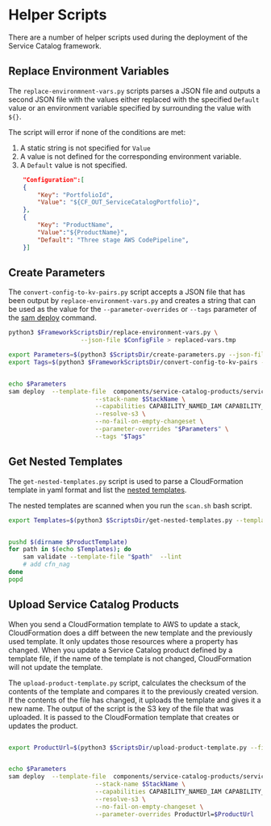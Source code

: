 # Helper Scripts

There are a number of helper scripts used during the deployment of the Service Catalog framework.

## Replace Environment Variables

The ```replace-environmnent-vars.py``` scripts parses a JSON file and outputs a second JSON file with the values either replaced with the specified ```Default``` value or an environment variable specified by surrounding the value with ```${}```.

The script will error if none of the conditions are met:

1. A static string is not specified for ```Value```
2. A value is not defined for the corresponding environment variable.
3. A ```Default``` value is not specified.


```json
    "Configuration":[
    {
        "Key": "PortfolioId",
        "Value": "${CF_OUT_ServiceCatalogPortfolio}",
    },
    {
        "Key": "ProductName",
        "Value":"${ProductName}",
        "Default": "Three stage AWS CodePipeline",
    }]
```

## Create Parameters

The ```convert-config-to-kv-pairs.py``` script accepts a JSON file that has been output by ```replace-environment-vars.py``` and creates a string that can be used as the value for the 
```--parameter-overrides``` or ```--tags``` parameter of the [sam deploy](https://docs.aws.amazon.com/serverless-application-model/latest/developerguide/sam-cli-command-reference-sam-deploy.html) command.

```bash
python3 $FrameworkScriptsDir/replace-environment-vars.py \
                    --json-file $ConfigFile > replaced-vars.tmp

export Parameters=$(python3 $ScriptsDir/create-parameters.py --json-file replaced-vars.tmp)
export Tags=$(python3 $FrameworkScriptsDir/convert-config-to-kv-pairs --json-file replaced-vars.tmp --key-value-type tags)


echo $Parameters
sam deploy  --template-file  components/service-catalog-products/service-catalog-product.yml \
                        --stack-name $StackName \
                        --capabilities CAPABILITY_NAMED_IAM CAPABILITY_IAM CAPABILITY_AUTO_EXPAND \
                        --resolve-s3 \
                        --no-fail-on-empty-changeset \
                        --parameter-overrides "$Parameters" \
                        --tags "$Tags"
```

## Get Nested Templates

The ```get-nested-templates.py``` script is used to parse a CloudFormation template in yaml format and list the [nested templates](https://docs.aws.amazon.com/AWSCloudFormation/latest/UserGuide/using-cfn-nested-stacks.html).

The nested templates are scanned when you run the ```scan.sh``` bash script.

```bash
export Templates=$(python3 $ScriptsDir/get-nested-templates.py --template-file $ProductTemplate)


pushd $(dirname $ProductTemplate)
for path in $(echo $Templates); do
    sam validate --template-file "$path"  --lint
    # add cfn_nag
done
popd
```

## Upload Service Catalog Products

When you send a CloudFormation template to AWS to update a stack, CloudFormation does a diff between the new template and the previously used template.  It only updates those resources where a property has changed.  When you update a Service Catalog product defined by a template file, if the name of the template is not changed, CloudFormation will not update the template.  

The ```upload-product-template.py``` script, calculates the checksum of the contents of the template and compares it to the previously created version.  If the contents of the file has changed, it uploads the template and gives it a new name.  The output of the script is the S3 key of the file that was uploaded.  It is passed to the CloudFormation template that creates or updates the product.

```bash

export ProductUrl=$(python3 $ScriptsDir/upload-product-template.py --file-name "$ProductTemplate.tmp" --bucket-name $CF_OUT_SourceBucket --should-version true)


echo $Parameters
sam deploy  --template-file  components/service-catalog-products/service-catalog-product.yml \
                        --stack-name $StackName \
                        --capabilities CAPABILITY_NAMED_IAM CAPABILITY_IAM CAPABILITY_AUTO_EXPAND \
                        --resolve-s3 \
                        --no-fail-on-empty-changeset \
                        --parameter-overrides ProductUrl=$ProductUrl
```